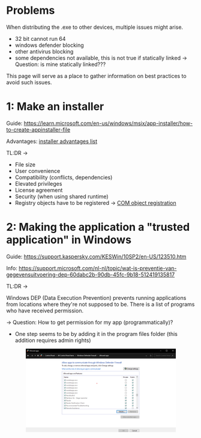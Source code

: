 # Problems

When distributing the .exe to other devices, multiple issues might arise.

- 32 bit cannot run 64
- windows defender blocking
- other antivirus blocking
- some dependencies not available, this is not true if statically linked
  -> Question: is mine statically linked???

This page will serve as a place to gather information on best practices to avoid such issues.

# 1: Make an installer

Guide:
https://learn.microsoft.com/en-us/windows/msix/app-installer/how-to-create-appinstaller-file

Advantages:
[installer advantages list](https://superuser.com/questions/685038/difference-between-a-stand-alone-executable-file-and-an-installed-executable)

TL:DR ->

- File size
- User convenience
- Compatibility (conflicts, dependencies)
- Elevated privileges
- License agreement
- Security (when using shared runtime)
- Registry objects have to be registered
  -> [COM object registration](https://learn.microsoft.com/en-us/windows/security/threat-protection/windows-defender-application-control/allow-com-object-registration-in-windows-defender-application-control-policy)

# 2: Making the application a "trusted application" in Windows
Guide:
https://support.kaspersky.com/KESWin/10SP2/en-US/123510.htm

Info:
https://support.microsoft.com/nl-nl/topic/wat-is-preventie-van-gegevensuitvoering-dep-60dabc2b-90db-45fc-9b18-512419135817

TL:DR ->

Windows DEP (Data Execution Prevention) prevents running applications from locations where they're not supposed to be. There is a list of programs who have received permission.

-> Question: How to get permission for my app (programmatically)? 
- One step seems to be by adding it in the program files folder (this addition requires admin rights)

<div align="center">
  <a href="">
    <img src=".\docs\guides\screenshots\Allow_apps.png" width="400" height="auto">
  </a>
</div>